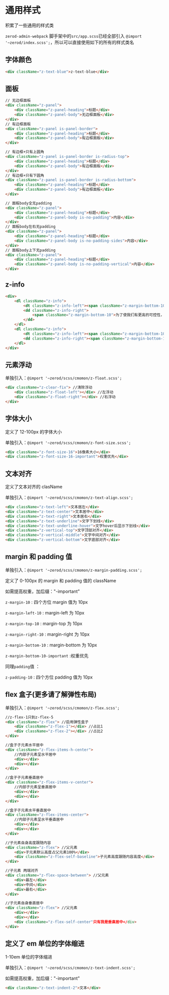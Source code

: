 # 通用样式

积累了一些通用的样式类

`zerod-admin-webpack` 脚手架中的`src/app.scss`已经全部引入 `@import '~zerod/index.scss';`，所以可以直接使用如下的所有的样式类名

<div class="z-doc-titles"></div>

## 字体颜色

<div class="z-demo-box" data-render="text-color" data-title="定义了一些字体颜色"></div>

```html
<div className="z-text-blue">z-text-blue</div>
```

<div class="z-doc-titles"></div>

## 面板

<div class="z-demo-box" data-render="default-panel" data-title="默认面板"></div>

```html
// 无边框面板
<div className="z-panel">
    <div className="z-panel-heading">标题</div>
    <div className="z-panel-body">无边框面板</div>
</div>
// 有边框面板
<div className="z-panel is-panel-border">
    <div className="z-panel-heading">标题</div>
    <div className="z-panel-body">有边框面板</div>
</div>

// 有边框+只有上圆角
<div className="z-panel is-panel-border is-radius-top">
    <div className="z-panel-heading">标题</div>
    <div className="z-panel-body">有边框面板</div>
</div>
// 有边框+只有下圆角
<div className="z-panel is-panel-border is-radius-bottom">
    <div className="z-panel-heading">标题</div>
    <div className="z-panel-body">有边框面板</div>
</div>

// 面板body全无padding
<div className="z-panel">
    <div className="z-panel-heading">标题</div>
    <div className="z-panel-body is-no-padding">内容</div>
</div>
// 面板body左右无padding
<div className="z-panel">
    <div className="z-panel-heading">标题</div>
    <div className="z-panel-body is-no-padding-sides">内容</div>
</div>
// 面板body上下无padding
<div className="z-panel">
    <div className="z-panel-heading">标题</div>
    <div className="z-panel-body is-no-padding-vertical">内容</div>
</div>
```

<div class="z-doc-titles"></div>

## z-info

<div class="z-demo-box" data-render="default-info" data-title="信息面板"></div>

```html
<div>
	<dl className="z-info">
		<dt className="z-info-left"><span className="z-margin-bottom-10">标题1</span></dt>
		<dd className="z-info-right">
			<span className="z-margin-bottom-10">为了使我们有更高的可控性，即自由控制顶点位置，WebGL把这个权力交给了我们，这就是可编程渲染管线（不用理解）。</span>
		</dd>
	</dl>
	<dl className="z-info">
		<dt className="z-info-left"><span className="z-margin-bottom-10">标题2</span></dt>
		<dd className="z-info-right"><span className="z-margin-bottom-10">我们引入了一个新的名词，叫“顶点着色器”</span></dd>
	</dl>
</div>
```

<div class="z-doc-titles"></div>

## 元素浮动

单独引入：`@import '~zerod/scss/cmomon/z-float.scss';`

```html
<div className="z-clear-fix"> //清除浮动
    <div className="z-float-left"></div> //左浮动
    <div className="z-float-right"></div> //右浮动
</div>
```

<div class="z-doc-titles"></div>

## 字体大小

定义了 12-100px 的字体大小

单独引入：`@import '~zerod/scss/cmomon/z-font-size.scss';`

```html
<div className="z-font-size-16">16像素大小</div>
<div className="z-font-size-16-important">权重优先</div>
```

<div class="z-doc-titles"></div>

## 文本对齐

定义了文本对齐的 clasName

单独引入：`@import '~zerod/scss/cmomon/z-text-align.scss';`

```html
<div className="z-text-left">文本居左</div>
<div className="z-text-center">文本居中</div>
<div className="z-text-right">文本居右</div>
<div className="z-text-underline">文字下划线</div>
<div className="z-text-underline-hover">文字hover后显示下划线</div>
<div className="z-vertical-top">文字顶部对齐</div>
<div className="z-vertical-middle">文字中间对齐</div>
<div className="z-vertical-bottom">文字底部对齐</div>
```

<div class="z-doc-titles"></div>

## margin 和 padding 值

单独引入：`@import '~zerod/scss/cmomon/z-margin-padding.scss';`

定义了 0-100px 的 margin 和 padding 值的 className

如需提高权重，加后缀："-important"

`z-margin-10` : 四个方位 margin 值为 10px

`z-margin-left-10` : margin-left 为 10px

`z-margin-top-10` : margin-top 为 10px

`z-margin-right-10` : margin-right 为 10px

`z-margin-bottom-10` : margin-bottom 为 10px

`z-margin-bottom-10-important` :权重优先

同理`padding`值 ：

`z-padding-10` : 四个方位 padding 值为 10px



<div class="z-doc-titles"></div>

## flex 盒子(更多请了解弹性布局)

单独引入：`@import '~zerod/scss/cmomon/z-flex.scss';`

```html
//z-flex-1只到z-flex-5
<div className="z-flex"> //启用弹性盒子
    <div className="z-flex-1"></div> //占比1
    <div className="z-flex-2"></div> //占比2
</div>

//盒子子元素水平居中
<div className="z-flex-items-h-center">
    //内部子元素呈水平居中
    <div></div>
    <div></div>
</div>

//盒子子元素垂直居中
<div className="z-flex-items-v-center">
    //内部子元素呈垂直居中
    <div></div>
    <div></div>
</div>

//盒子子元素水平垂直居中
<div className="z-flex-items-center">
    //内部子元素呈水平垂直居中
    <div></div>
    <div></div>
</div>

//子元素自身高度跟随内容
<div className="z-flex"> //父元素
    <div>子元素默认高度占父元素100%</div>
    <div className="z-flex-self-baseline">子元素高度跟随内容高度</div>
</div>

//子元素 两端对齐
<div className="z-flex-space-between"> //父元素
    <div>最左</div>
    <div>中间</div>
    <div>最右</div>
</div>

//子元素自身垂直居中
<div className="z-flex"> //父元素
    <div></div>
    <div></div>
    <div className="z-flex-self-center"只有我是垂直居中</div>
</div>
```

<div class="z-doc-titles"></div>

## 定义了 em 单位的字体缩进

1-10em 单位的字体缩进

单独引入：`@import '~zerod/scss/cmomon/z-text-indent.scss';`

如需提高权重，加后缀："-important"

```html
<div className="z-text-indent-2">文本</div>
```

